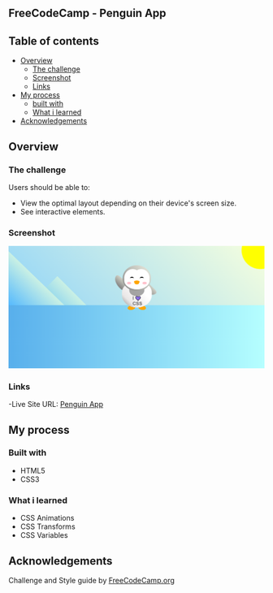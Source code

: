 ## FreeCodeCamp - Penguin App


## Table of contents

- [Overview](#overview)
  - [The challenge](#the-challenge)
  - [Screenshot](#screenshot)
  - [Links](#links)
- [My process](#my-process)
  - [built with](#built-with)
  - [What i learned](#what-i-learned)
- [Acknowledgements](#acknowledgements)


## Overview

### The challenge

Users should be able to:

- View the optimal layout depending on their device's screen size.
- See interactive elements.

### Screenshot

![Screenshot](./Screenshot1.png)

### Links

-Live Site URL: [Penguin App]( https://muhdal-amin.github.io/penguin-app/)

## My process

### Built with

- HTML5
- CSS3

### What i learned

- CSS Animations
- CSS Transforms
- CSS Variables

## Acknowledgements

Challenge and Style guide by [FreeCodeCamp.org](https://www.freecodecamp.org/)